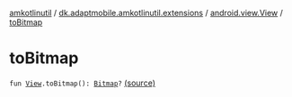 [amkotlinutil](../../index.md) / [dk.adaptmobile.amkotlinutil.extensions](../index.md) / [android.view.View](index.md) / [toBitmap](./to-bitmap.md)

# toBitmap

`fun `[`View`](https://developer.android.com/reference/android/view/View.html)`.toBitmap(): `[`Bitmap`](https://developer.android.com/reference/android/graphics/Bitmap.html)`?` [(source)](https://github.com/adaptmobile-organization/amkotlinutil/tree/master/amkotlinutil/amkotlinutil/src/main/java/dk/adaptmobile/amkotlinutil/extensions/ViewExtensions.kt#L130)